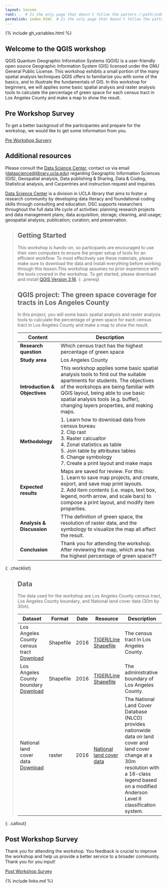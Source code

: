```yaml
---
layout: lesson
root: .  # Is the only page that doesn't follow the pattern /:path/index.html
permalink: index.html  # Is the only page that doesn't follow the pattern /:path/index.html
---
```


{% include gh_variables.html %}
## Welcome to the QGIS workshop
QGIS Quantum Geographic Information Systems (QGIS) is a user-friendly open source Geographic Information System (GIS) licensed under the GNU General Public License. This workshop exhibits a small portion of the many spatial analysis techniques QGIS offers to familiarize you with some of the basics, and to illustrate the fundamentals of GIS. In this workshop for beginners, we will applies some basic spatial analysis and raster analysis tools to calculate the percentage of green space for each census tract in Los Angeles County and make a map to show the result.

## Pre Workshop Survey
To get a better backgroud of the participantes and prepare for the workshop, we would like to get some information from you. 

[Pre Workshop Survery](https://docs.google.com/forms/d/e/1FAIpQLSfL6bXzCvTz8lCDZqxfenbnJu4-W0MHV1fp999sK0a88fIYhw/viewform)

## Additional resources
Please consult the [Data Science Center](https://www.library.ucla.edu/location/data-science-center), contact us via email (datascience@library.ucla.edu) regarding Geographic Information Sciences (GIS), Geospatial analysis, Data publishing & Sharing, Data & Coding, Statistical analysis, and Carpentries and instruction request and inquiries. 

[Data Science Center](https://www.library.ucla.edu/location/data-science-center) is a division in UCLA library that aims to foster a research community by developing data literacy and foundational coding skills through consulting and education. DSC supports researchers throughout the full data life cycle of activities: planning research projects and data management plans; data acquisition, storage, cleaning, and usage; geospatial analysis; publication; curation; and preservation.

> ## Getting Started
>
> This workshop is hands-on, so participants are encouraged to use 
> their own computers to ensure the proper setup of tools for an efficient 
> workflow. To most effectively use these materials, please make sure to download 
> the data and install everything before working through this lesson.This workshop assumes no prior experience with the tools covered in the workshop. 
> To get started, please download and install [QGIS Version 3.16](https://qgis.org/en/site/). 
{: .prereq}


> ## QGIS project: The green space coverage for tracts in Los Angeles County
>
> In this project, you will some basic spatial analysis and raster analysis tools to calculate the percentage of green space for each census tract in Los Angeles County and make a map to show the result.
>
> | Content | Description |
> | ---- | ------|
> | **Research question** |Which census tract has the highest percentage of green space|
> |**Study area** | Los Angeles County|
> | **Introduction & Objectives** | This workshop applies some basic spatial analysis tools to find out the suitable apartments for students. The objectives of the workshops are being familiar with QGIS layout, being able to use basic spatial analysis tools (e.g. buffer), changing layers properties, and making maps.| 
> |**Methodology**|1. Learn how to download data from census bureau<br> 2.  Clip rast <br> 3. Raster calcualtor<br> 4. Zonal statistics as table<br>5. Join table by attributes tables<br>6. Change symbology  <br> 7. Create a print layout and make maps|
> |**Expected results**| Maps are saved for review. For this:<br>1. Learn to save map projects, and create, export, and save map print layouts.<br> 2. Add item contents (i.e. maps, text box, legend, north arrow, and scale bars) to compose a print layout, and modify item properties.|
> |**Analysis & Discussion**|TThe definition of green space, the resolution of raster data, and the symbology to visualize the map all affect the result. |
> |**Conclusion**|Thank you for attending the workshop. After reviewing the map, which area has the highest percentage of green space??|
{: .checklist} 

> ## Data
>
> The data used for the workshop are Los Angeles County census tract, Los Angeles County boundary, and National land cover data (30m by 30m). 
>
> | Dataset | Format | Date | Resource | Description |
> | ---- | ------| ------ |  ---- |  ----|
> | Los Angeles County census tract [Download](./data/la_tract_nad.zip) | Shapefile | 2016 | [TIGER/Line Shapefile](https://www.census.gov/geographies/mapping-files/time-series/geo/tiger-line-file.html) | The census tract in Los Angeles County.|
> | Los Angeles County boundary [Download](./data/la_boundary_nad.zip) |  Shapefile | 2016| [TIGER/Line Shapefile](https://www.census.gov/geographies/mapping-files/time-series/geo/tiger-line-file.html) |The administrative boundary of Los Angeles County.|
> | National land cover data [Download](https://drive.google.com/file/d/1roJ9GNNZiqt3Vr38J3ypEoAij9-HApv1/view?usp=sharing) | raster | 2016 |[National land cover data](https://www.mrlc.gov/data)| The National Land Cover Database (NLCD) provides nationwide data on land cover and land cover change at a 30m resolution with a 16-class legend based on a modified Anderson Level II classification system.| 
{: .callout} 

## Post Workshop Survey
Thank you for attending the workshop. You feedback is crucial to improve the workshop and help us provide a better service to a broader community. Thank you for you input! 

[Post Workshop Survey](https://docs.google.com/forms/d/e/1FAIpQLSdnQ55kHyaObnOSHrYL6-jtV6TCPX7aypaKVTc6wEMqsJMuCA/viewform)


{% include links.md %}
